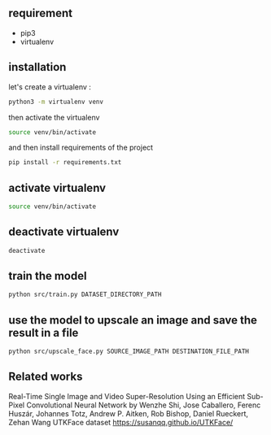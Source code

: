 ## requirement
- pip3
- virtualenv

## installation
let's create a virtualenv : 
```bash
python3 -m virtualenv venv
```
then activate the virtualenv
```bash
source venv/bin/activate
```
and then install requirements of the project
```bash
pip install -r requirements.txt
```

## activate virtualenv
```bash
source venv/bin/activate
```

## deactivate virtualenv
```bash
deactivate
```

## train the model
```bash
python src/train.py DATASET_DIRECTORY_PATH
```

## use the model to upscale an image and save the result in a file
```bash
python src/upscale_face.py SOURCE_IMAGE_PATH DESTINATION_FILE_PATH
``` 

## Related works
  Real-Time Single Image and Video Super-Resolution Using an Efficient Sub-Pixel Convolutional Neural Network by Wenzhe Shi, Jose Caballero, Ferenc Huszár, Johannes Totz, Andrew P. Aitken, Rob Bishop, Daniel Rueckert, Zehan Wang
  UTKFace dataset https://susanqq.github.io/UTKFace/
```
